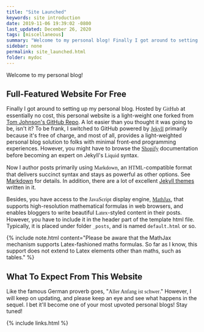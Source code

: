 ```yaml
---
title: "Site Launched"
keywords: site introduction
date: 2019-11-06 19:39:02 -0800
last_updated: December 26, 2020
tags: [miscellaneous]
summary: "Welcome to my personal blog! Finally I got around to setting up my personal blog."
sidebar: none
permalink: site_launched.html
folder: mydoc
---
```


Welcome to my personal blog!

## Full-Featured Website For Free
Finally I got around to setting up my personal blog. Hosted by <font face="Lora">GitHub</font> at essentially no cost,
this personal website is a light-weight one forked from
[Tom Johnson's GitHub Repo](https://github.com/tomjoht/documentation-theme-jekyll). A lot easier than you thought it was
going to be, isn't it? To be frank, I switched to GitHub powered by
[<font face="Lora">Jekyll</font>](https://jekyllrb.com) primarily because it's free of charge, and most of all, provides
a light-weighted personal blog solution to folks with minimal front-end programming experiences. However, you might have
to browse the [<font face="Lora">Shopify</font>](https://shopify.github.io/liquid) documentation before becoming an
expert on Jekyll's <font face="Lora">Liquid</font> syntax.

Now I author posts primarily using <font face="Lora">Markdown</font>, an <font face="Lora">HTML</font>-compatible format
that delivers succinct syntax and stays as powerful as other options. See [Markdown](https://www.markdownguide.org) for
details. In addition, there are a lot of excellent [Jekyll themes](https://jekyllrb.com/docs/themes) written in it.

Besides, you have access to the <font face="Lora">JavaScript</font> display engine,
[<font face="Lora">MathJax</font>](https://www.mathjax.org), that supports high-resolution mathematical formulas in web
browsers, and enables bloggers to write beautiful <font face="Lora">Latex</font>-styled content in their posts. However,
you have to include it in the header part of the template html file. Typically, it is placed under folder `_posts`, and
is named `default.html` or so.

{% include note.html content="Please be aware that the MathJax mechanism supports Latex-fashioned maths formulas. So far
as I know, this support does not extend to Latex elements other than maths, such as tables." %}

## What To Expect From This Website
Like the famous German proverb goes, "<font face="Lora">Aller Anfang ist schwer</font>." However, I will keep on
updating, and please keep an eye and see what happens in the sequel. I bet it'll become one of your most upvoted
personal blogs! Stay tuned!

{% include links.html %}
